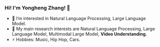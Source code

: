 ### Hi! I'm Yongheng Zhang! 👋


- 🔭 I’m interested in Natural Language Processing, Large Language Model.
- 🌱 My main research interests are Natural Language Processing, Large Language Model, Multimodal Large Model, **Video Understanding**.
- ⚡ Hobbies: Music, Hip Hop, Cars.
